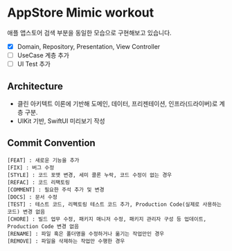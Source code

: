 # AppStore Mimic workout

애플 앱스토어 검색 부분을 동일한 모습으로 구현해보고 있습니다.

- [x] Domain, Repository, Presentation, View Controller 
- [ ] UseCase 계층 추가
- [ ] UI Test 추가

## Architecture

* 클린 아키텍트 이론에 기반해 도메인, 데이터, 프리젠테이션, 인프라(드라이버)로 계층 구분.
* UIKit 기반, SwiftUI 미리보기 작성


##  Commit Convention

```plain
[FEAT] : 새로운 기능을 추가
[FIX] : 버그 수정
[STYLE] : 코드 포맷 변경, 세미 콜론 누락, 코드 수정이 없는 경우
[REFAC] : 코드 리팩토링
[COMMENT] : 필요한 주석 추가 및 변경
[DOCS] : 문서 수정
[TEST] : 테스트 코드, 리펙토링 테스트 코드 추가, Production Code(실제로 사용하는 코드) 변경 없음
[CHORE] : 빌드 업무 수정, 패키지 매니저 수정, 패키지 관리자 구성 등 업데이트, Production Code 변경 없음
[RENAME] : 파일 혹은 폴더명을 수정하거나 옮기는 작업만인 경우
[REMOVE] : 파일을 삭제하는 작업만 수행한 경우
```
